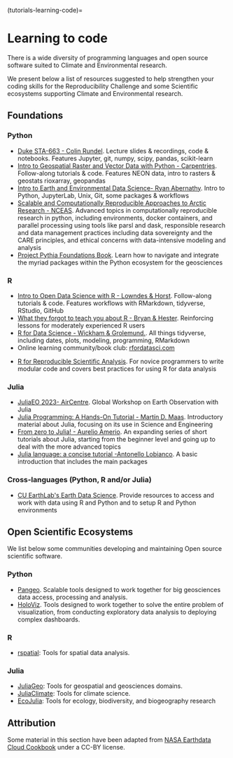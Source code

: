 (tutorials-learning-code)=

# Learning to code
There is a wide diversity of programming languages and open source software suited to Climate and Environmental research. 

We present below a list of resources suggested to help strengthen your coding skills for the Reproducibility Challenge and some Scientific ecosystems supporting Climate and Environmental research.

## Foundations

### Python
* [Duke STA-663 - Colin Rundel](https://sta663-sp22.github.io/). Lecture slides & recordings, code & notebooks. Features Jupyter, git, numpy, scipy, pandas, scikit-learn
* [Intro to Geospatial Raster and Vector Data with Python - Carpentries](https://carpentries-incubator.github.io/geospatial-python/). Follow-along tutorials & code. Features NEON data, intro to rasters & geostats rioxarray, geopandas
* [Intro to Earth and Environmental Data Science- Ryan Abernathy](https://earth-env-data-science.github.io/intro.html). Intro to Python, JupyterLab, Unix, Git, some packages & workflows
* [Scalable and Computationally Reproducible Approaches to Arctic Research - NCEAS](https://learning.nceas.ucsb.edu/2023-03-arctic/). Advanced topics in computationally reproducible research in python, including environments, docker containers, and parallel processing using tools like parsl and dask, responsible research and data management practices including data sovereignty and the CARE principles, and ethical concerns with data-intensive modeling and analysis
* [Project Pythia Foundations Book](https://foundations.projectpythia.org/landing-page.html). Learn how to navigate and  integrate the myriad packages within the Python ecosystem for the geosciences

### R
* [Intro to Open Data Science with R - Lowndes & Horst](https://rstudio-conf-2020.github.io/r-for-excel/). Follow-along tutorials & code. Features workflows with RMarkdown, tidyverse, RStudio, GitHub
* [What they forgot to teach you about R - Bryan & Hester](https://rstats.wtf/). Reinforcing lessons for moderately experienced R users
* [R for Data Science - Wickham & Grolemund.](https://r4ds.had.co.nz/). All things tidyverse, including dates, plots, modeling, programming, RMarkdown
* Online learning community/book club: [rfordatasci.com](https://www.rfordatasci.com/)
- [R for Reproducible Scientific Analysis](https://swcarpentry.github.io/r-novice-gapminder/). For novice programmers to write modular code and covers best practices for using R for data analysis

### Julia
- [JuliaEO 2023- AirCentre](https://aircentre.github.io/JuliaEO/). Global Workshop on Earth Observation with Julia
- [Julia Programming: A Hands-On Tutorial -  Martín D. Maas](https://www.matecdev.com/posts/julia-tutorial-science-engineering.html). Introductory material about Julia, focusing on its use in Science and Engineering
- [From zero to Julia! - Aurelio Amerio](https://techytok.com/from-zero-to-julia/). An expanding series of short tutorials about Julia, starting from the beginner level and going up to deal with the more advanced topics
- [Julia language: a concise tutorial -Antonello Lobianco](https://syl1.gitbook.io/julia-language-a-concise-tutorial/). A basic introduction that includes the main packages

### Cross-languages (Python, R and/or Julia)
* [CU EarthLab's Earth Data Science](https://www.earthdatascience.org/). Provide resources to access and work with data using R and Python and to setup R and Python environments

## Open Scientific Ecosystems
We list below some communities developing and maintaining Open source scientific software. 

### Python
- [Pangeo](https://pangeo.io/). Scalable tools designed to work together for big geosciences data access, processing and analysis.
- [HoloViz](https://holoviz.org/). Tools designed to work together to solve the entire problem of visualization, from conducting exploratory data analysis to deploying complex dashboards.

### R
- [rspatial](https://github.com/rspatial): Tools for spatial data analysis. 

### Julia
- [JuliaGeo](https://github.com/JuliaGeo): Tools for geospatial and geosciences domains. 
- [JuliaClimate](https://github.com/JuliaClimate): Tools for climate science.
- [EcoJulia](https://ecojulia.org/): Tools for ecology, biodiversity, and biogeography research 

## Attribution
Some material in this section have been adapted from [NASA Earthdata Cloud Cookbook](https://github.com/NASA-Openscapes/earthdata-cloud-cookbook/tree/main) under a CC-BY license.